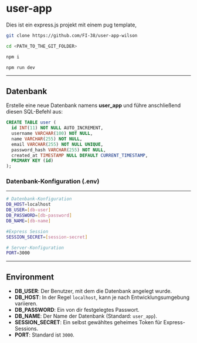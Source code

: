 # user-app
Dies ist ein express.js projekt mit einem pug template,

```bash
git clone https://github.com/FI-38/user-app-wilson
```
```bash
cd <PATH_TO_THE_GIT_FOLDER>
```
```bash
npm i
```
```bash
npm run dev
```

---

## Datenbank

Erstelle eine neue Datenbank namens **user_app** und führe anschließend diesen SQL-Befehl aus:
```sql
CREATE TABLE user (
  id INT(11) NOT NULL AUTO_INCREMENT,
  username VARCHAR(100) NOT NULL,
  name VARCHAR(255) NOT NULL,
  email VARCHAR(255) NOT NULL UNIQUE,
  password_hash VARCHAR(255) NOT NULL,
  created_at TIMESTAMP NULL DEFAULT CURRENT_TIMESTAMP,
  PRIMARY KEY (id)
);

```
### Datenbank-Konfiguration (.env)
---

```bash
# Datenbank-Konfiguration
DB_HOST=localhost
DB_USER=[db-user]
DB_PASSWORD=[db-password]
DB_NAME=[db-name]

#Express Session
SESSION_SECRET=[session-secret]

# Server-Konfiguration
PORT=3000
```

---

## Environment

- **DB_USER**: Der Benutzer, mit dem die Datenbank angelegt wurde.  
- **DB_HOST**: In der Regel `localhost`, kann je nach Entwicklungsumgebung variieren.  
- **DB_PASSWORD**: Ein von dir festgelegtes Passwort.  
- **DB_NAME**: Der Name der Datenbank (Standard: `user_app`).  
- **SESSION_SECRET**: Ein selbst gewähltes geheimes Token für Express-Sessions.  
- **PORT**: Standard ist `3000`.

